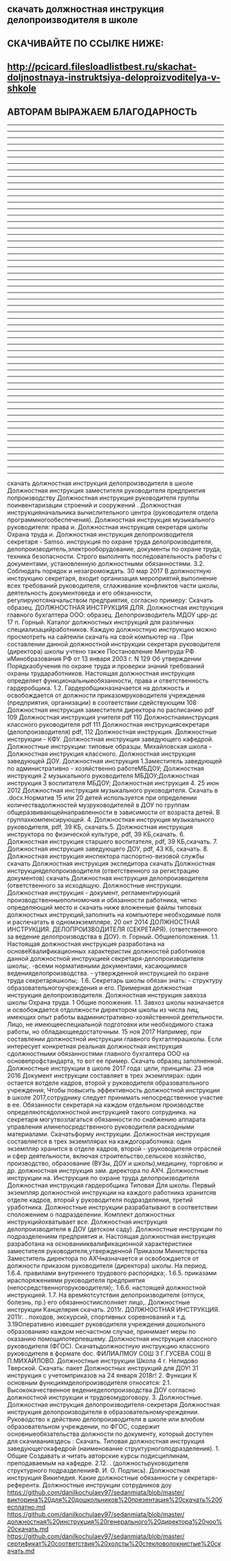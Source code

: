 скачать должностная инструкция делопроизводителя в школе
--------------------------------------------------
СКАЧИВАЙТЕ ПО ССЫЛКЕ НИЖЕ:
--------------------------------------------------
http://pcicard.filesloadlistbest.ru/skachat-doljnostnaya-instruktsiya-deloproizvoditelya-v-shkole
--------------------------------------------------
АВТОРАМ ВЫРАЖАЕМ БЛАГОДАРНОСТЬ
--------------------------------------------------
--------------------------------------------------
--------------------------------------------------
--------------------------------------------------
--------------------------------------------------
--------------------------------------------------
--------------------------------------------------
--------------------------------------------------
--------------------------------------------------
--------------------------------------------------
--------------------------------------------------
--------------------------------------------------
--------------------------------------------------
--------------------------------------------------
--------------------------------------------------
--------------------------------------------------
--------------------------------------------------
--------------------------------------------------
--------------------------------------------------
--------------------------------------------------
--------------------------------------------------
--------------------------------------------------
--------------------------------------------------
--------------------------------------------------
--------------------------------------------------
--------------------------------------------------
--------------------------------------------------
--------------------------------------------------
--------------------------------------------------
--------------------------------------------------
--------------------------------------------------
--------------------------------------------------
--------------------------------------------------
--------------------------------------------------
--------------------------------------------------
--------------------------------------------------
--------------------------------------------------
--------------------------------------------------
--------------------------------------------------
--------------------------------------------------
--------------------------------------------------
--------------------------------------------------
--------------------------------------------------
--------------------------------------------------
--------------------------------------------------
--------------------------------------------------
--------------------------------------------------
--------------------------------------------------
--------------------------------------------------
--------------------------------------------------
--------------------------------------------------
--------------------------------------------------
--------------------------------------------------
--------------------------------------------------
--------------------------------------------------
--------------------------------------------------
скачать должностная инструкция делопроизводителя в школе Должностная инструкция заместителя руководителя предприятия попроизводству  Должностная инструкция руководителя группы поинвентаризации строений и сооружений . Должностная инструкцияначальника вычислительного центра (руководителя отдела программногообеспечения). Должностная инструкция музыкального руководителя: права и. Должностная инструкция секретаря школы  Охрана труда и. Должностная инструкция делопроизводителя секретаря - Samso. инструкция по охране труда делопроизводителя, делопроизводитель,электрооборудование, документы по охране труда, техника безопасности. Строго выполнять последовательность работы с документами, установленную должностными обязанностями. 3.2. Соблюдать порядок и незагромождать. 30 мар 2017  В должностную инструкцию секретаря, входит организация мероприятий,выполнение всех требований руководителя, сглаживание конфликтов части школы, деятельность документоведа и его обязанности, регулируютсяначальством предприятия, согласно примеру: Скачать образец. ДОЛЖНОСТНАЯ ИНСТРУКЦИЯ ДЛЯ. Должностная инструкция главного бухгалтера ООО: образец. Делопроизводитель  МДОУ црр-дс 17 п. Горный. Каталог должностных инструкций для различных специализацийработников. Каждую должностную инструкцию можно просмотреть на сайтеили скачать на свой компьютер на . При составлении данной должностной инструкции секретаря руководителя (директора) школы учтено также Постановление Минтруда РФ иМинобразования РФ от 13 января 2003 г. N 129 Об утверждении Порядкаобучения по охране труда и проверки знаний требований охраны трудаработников. Настоящая должностная инструкция определяет функциональныеобязанности, права и ответственность гардеробщика. 1.2.  Гардеробщикназначается на должность и освобождается от должности приказомруководителя учреждения (предприятия, организации) в соответствии сдействующим
108 Должностная инструкция заместителя директора по расписанию  pdf 109 Должностная инструкция учителя  pdf  110 Должностнаяинструкция классного руководителя  pdf  111 Должностная инструкциясекретаря (делопроизводителя)  pdf, 112 Должностная инструкция. Должностные инструкции - КФУ. Должностная инструкция заведующего кафедрой. Должностные инструкции: типовые образцы. Михайловская школа - Должностная инструкция классного. Должностная инструкция заведующей ДОУ. Должностная инструкция  1.Заместитель заведующей по административно - хозяйственно работеМБДОУ; Должностная инструкция  2 музыкального руководителя МБДОУ;Должностная инструкция  3 воспитателя МБДОУ; Должностная инструкция 4. 25 июн 2012  Должностная инструкция музыкального руководителя. Скачать в .docx.Норматив 15 или 20 детей используется при определении количествадолжностей музруководителей в ДОУ по группам общеразвивающейнаправленности в зависимости от возраста детей. В группахкомпенсирующей. 4. Должностная инструкция музыкального руководителя, pdf, 39 КБ, скачать.5. Должностная инструкция инструктора по физической культуре, pdf, 39 КБ,скачать. 6. Должностная инструкция старшего воспитателя, pdf, 39 КБ,скачать. 7. Должностная инструкция заведующего ДОУ, pdf, 43 КБ, скачать. 8. Должностная инструкция инспектора паспортно-визовой службы скачать Должностная инструкция экспедитора скачать  Должностная инструкцияделопроизводителя (ответственного за регистрацию документов) скачать Должностная инструкция делопроизводителя (ответственного за исходящую. Должностные инструкции. Должностная инструкция - документ, регламентирующий производственныеполномочия и обязанности работника, четко определяющий место и скачать ниже вложенные файлы типовых должностных инструкций,заполнить на компьютере необходимые поля и распечатать в одномэкземпляре. 20 окт 2014  ДОЛЖНОСТНАЯ ИНСТРУКЦИЯ. ДЕЛОПРОИЗВОДИТЕЛЯ (СЕКРЕТАРЯ). (ответственного за ведение делопроизводства в ДОУ). п. Горный. Общиеположения. 1.1. Настоящая должностная инструкция разработана на основеКвалификационных характеристик должностей работников
данной должностной инструкцией секретаря-делопроизводителя школы;. -всеми нормативными документами, касающимися веденияделопроизводства. - утвержденной инструкцией по охране труда секретаряшколы;. 1.6. Секретарь школы обязан знать: - структуру образовательногоучреждения и его. Примерная должностная инструкция делопроизводителя. Должностная инструкция завхоза школы  Охрана труда. 1 Общие положения. 1.1. Завхоз школы назначается и освобождается отдолжности директором школы из числа лиц, имеющих опыт работы вадминистративно-хозяйственной деятельности. Лицо, не имеющееспециальной подготовки или необходимого стажа работы, но обладающеедостаточным. 15 ноя 2017  Например, при составлении должностной инструкции главного бухгалтерашколы. Если интересует конкретная реальная должностная инструкция сдолжностными обязанностями главного бухгалтера ООО на основепрофстандарта, то вот ее пример. Скачать образец заполненной. Должностные инструкции в школе 2017 года: цели, принципы. 23 ноя 2016  Документ инструкции составляет в трех экземплярах: один остается вотделе кадров, второй  у руководителя образовательного учреждения, Чтобы повысить эффективность должностной инструкции в школе 2017,сотруднику следует принимать непосредственное участие в ее. Обязанности секретаря на каждом отдельном производстве определяютсядолжностной инструкцией такого сотрудника.  на секретаря могутвозлагаться обязанности по снабжению аппарата управления илинепосредственного руководителя расходными материалами.  Скачатьформу инструкции. Должностная инструкция составляется в трех экземплярах на каждогоработника: один экземпляр хранится в отделе кадров, второй - уруководителя  отраслей и сфер деятельности, включая строительство,сельское хозяйство, производство, образование (ВУЗы, ДОУ и школы),медицину, торговлю и др. должностная инструкция зам. директора по АХЧ. Должностные инструкции на. Инструкция по охране труда делопроизводителя
Должностная инструкция гардеробщика  Типовая  Для школы. Первый экземпляр должностной инструкции на каждого работника хранитсяв отделе кадров, второй  у руководителя подразделения, третий  уработника. Должностные инструкции разрабатывают в соответствии сположением о подразделении. Комплект должностных инструкцийохватывает все. Должностная инструкция делопроизводителя в ДОУ (детском саду). Должностные инструкции по подразделениям предприятия и. Настоящая должностная инструкция разработана на основанииквалификационной характеристики заместителя руководителя,утвержденной Приказом Министерства  Заместитель директора по АХЧназначается и освобождается от должности приказом руководителя (директора) школы. На период. 1.6.4. правилами внутреннего трудового распорядка;. 1.6.5. приказами ираспоряжениями руководителя предприятия (непосредственногоруководителя);. 1.6.6. настоящей должностной инструкцией. 1.7. На времяотсутствия делопроизводителя (отпуск, болезнь, пр.) его обязанностиисполняет лицо,. Должностные инструкции Канцелярия скачать. 2011г. ДОЛЖНОСТНАЯ ИНСТРУКЦИЯ.    2011г.  . походов, экскурсий, спортивных соревнований и т.д. 3.19Оперативно извещает руководителя учреждения дошкольного образованияо каждом несчастном случае, принимает меры по оказанию помощипотерпевшему. Должностная инструкция классного руководителя (ФГОС). Скачатьдолжностную инструкцию классного руководителя в формате doc. ФИЛИАЛМОУ СОШ  3 Г.ГУСЕВА СОШ В П.МИХАЙЛОВО. Должностные инструкции  Школа 4 г. Нелидово Тверской. Скачать: пакет Должностных инструкций для ДОУ! 31 инструкция с учетомприказов на 24 января 2018г! 2. Функции К основным функциямделопроизводителя относятся: 2.1. Высококачественное ведениеделопроизводства ДОУ согласно должностной инструкции и трудовомудоговору. 3. Должностные. Должностная инструкция делопроизводителя-секретаря
Должностная инструкция делопроизводителя в образовательномучреждении. Руководство к действию делопроизводителя в школе или влюбом образовательном учреждении, по ФГОС, содержит основныеобязательства должности по документу, который доступен для скачиванияздесь : Скачать. Типовая должностная инструкция заведующегокафедрой (наименование структурногоподразделения). 1. Общие  Создавать и читать авторские курсы подисциплинам, преподаваемым на кафедре. 2.12. . (должностьруководителя структурного подразделенияФ. И. О. Подпись). Должностная инструкция  Википедия. Какие должностные обязанности у секретаря-референта. Должностные инструкции сотрудников доу
https://github.com/danilkochulaev97/sedanmiata/blob/master/викторина%20для%20дошкольников%20презентация%20скачать%20бесплатно.md
https://github.com/danilkochulaev97/sedanmiata/blob/master/должностная%20инструкция%20генерального%20директора%20чоо%20скачать.md
https://github.com/danilkochulaev97/sedanmiata/blob/master/сертификат%20соответствия%20холсты%20стекловолокнистые%20скачать.md